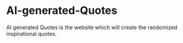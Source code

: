 # AI-generated-Quotes
AI generated Quotes is the website which will create the randomized inspirational quotes.
